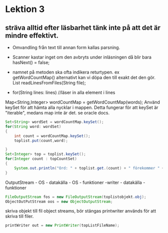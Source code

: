 # Lektion 3
## sträva alltid efter läsbarhet tänk inte på att det är mindre effektivt.
* Omvandling från text till annan form kallas parsning.

* Scanner kastar inget om den avbryts under inläsningen då blir bara hasNext() = false;

* namnet på metoden ska ofta indikera returtypen.
ex getWordCountMap() alternativt kan vi döpa den till exakt det den gör.
List<String> readLinesFromFiles(String file);
 
* for(String lines: lines) //läser in alla element i lines
 

Map<String,Integer> wordCountMap = getWordCountMap(words);
Använd keySet för att hämta alla nycklar i mappen.
Detta fungerar för att keySet är "iterable", medans map inte är det. se oracle docs.

```java
Set<String> wordSet = wordCountMap.keySet();
for(String word: wordSet)
{
    int count = wordCountMap.keySet();
    toplist.put(count,word);

}
Set<Integer> top = toplist.keySet();
for(Integer count : topCountSet)
{
    System.out.println("Ord: " + toplist.get.(count) + " förekommer " + count + " gånger");
}
```
 
 
OutputStream - OS - datakälla
             - OS - funktioner
    -writer - datakälla
            - funktioner


```java
FileOutputStream fos = new FileOutputStream(toplistobjekt.obj);
ObjectOutPutStream oos = new ObjectOutputStream;
```
skriva objekt till fil
object streams, bör stängas
printwriter används för att skriva till filer.
```java
printWriter out = new PrintWriter(topListFileName);
```
